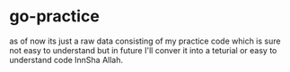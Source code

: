 # go-practice

as of now its just a raw data consisting of my practice code which is sure not easy to understand but in future I'll conver it into a teturial or easy to understand code InnSha Allah.
